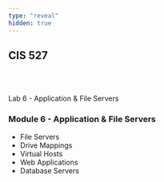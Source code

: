 ```yaml
---
type: "reveal"
hidden: true
---
```

<section>
	<h2>CIS 527</h2><br><br><p>Lab 6 - Application & File Servers</p>
</section>
<section>
	<h3>Module 6 - Application & File Servers</h3>
	<ul>
    <li>File Servers</li>
		<li>Drive Mappings</li>
		<li>Virtual Hosts</li>
		<li>Web Applications</li>
		<li>Database Servers</li>
	</ul>
</section>
